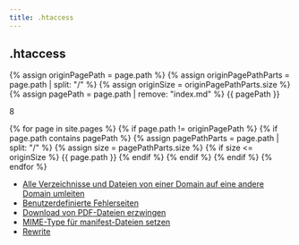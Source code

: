 ```yaml
---
title: .htaccess
---
```


## .htaccess

{% assign originPagePath = page.path %}
{% assign originPagePathParts = page.path | split: "/" %}
{% assign originSize = originPagePathParts.size %}
{% assign pagePath = page.path | remove: "index.md" %}
{{ pagePath }}

8

{% for page in site.pages %}
  {% if page.path != originPagePath %}
    {% if page.path contains pagePath %}
      {% assign pagePathParts = page.path | split: "/" %}
      {% assign size = pagePathParts.size %}
      {% if size <= originSize %}
        {{ page.path }}
      {% endif %}
    {% endif %}
  {% endif %}
{% endfor %}

- [Alle Verzeichnisse und Dateien von einer Domain auf eine andere Domain umleiten](alle-verzeichnisse-und-dateien-von-einer-domain-auf-eine-andere-domain-umleiten)
- [Benutzerdefinierte Fehlerseiten](benutzerdefinierte-fehlerseiten)
- [Download von PDF-Dateien erzwingen](download-von-pdf-dateien-erzwingen)
- [MIME-Type für manifest-Dateien setzen](mime-type-fuer-manifest-dateien-setzen)
- [Rewrite](rewrite)
